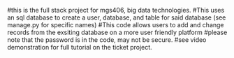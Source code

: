 #this is the full stack project for mgs406, big data technologies.
#This uses an sql database to create a user, database, and table for said database (see manage.py for specific names)
#This code allows users to add and change records from the exsiting database on a more user friendly platform
#please note that the password is in the code, may not be secure.
#see video demonstration for full tutorial on the ticket project.
